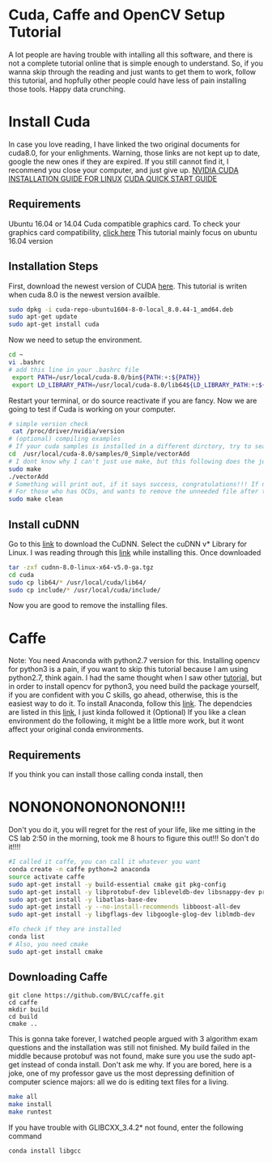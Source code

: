 # Cuda, Caffe and OpenCV Setup Tutorial
A lot people are having trouble with intalling all this software, and there is not a complete tutorial online that is simple enough to understand. So, if you wanna skip through the reading and just wants to get them to work, follow this tutorial, and hopfully other people could have less of pain installing those tools. Happy data crunching.
# Install Cuda
In case you love reading, I have linked the two original documents for cuda8.0, for your enlighments. Warning, those links are not kept up to date, google the new ones if they are expired. If you still cannot find it, I reconmend you close your computer, and just give up. 
[NVIDIA CUDA INSTALLATION GUIDE FOR LINUX](http://developer.download.nvidia.com/compute/cuda/8.0/secure/prod/docs/sidebar/CUDA_Installation_Guide_Linux.pdf?autho=1486081900_0d6e525ee91f25dde4aa11da0915d586&file=CUDA_Installation_Guide_Linux.pdf)
[CUDA QUICK START GUIDE](http://developer.download.nvidia.com/compute/cuda/8.0/secure/prod/docs/sidebar/CUDA_Quick_Start_Guide.pdf?autho=1486081901_177ba14ed3eb0ef5c101a99e4cb02ad6&file=CUDA_Quick_Start_Guide.pdf)
## Requirements 
Ubuntu 16.04 or 14.04
Cuda compatible graphics card. To check your graphics card compatibility, [click here](https://developer.nvidia.com/cuda-gpus)
This tutorial mainly focus on ubuntu 16.04 version 
## Installation Steps
First, download the newest version of CUDA [here](https://developer.nvidia.com/cuda-downloads). This tutorial is writen when cuda 8.0 is the newest version availble.
```bash
sudo dpkg -i cuda-repo-ubuntu1604-8-0-local_8.0.44-1_amd64.deb
sudo apt-get update
sudo apt-get install cuda
```
Now we need to setup the environment.
```bash
cd ~
vi .bashrc
# add this line in your .bashrc file
 export PATH=/usr/local/cuda-8.0/bin${PATH:+:${PATH}}
 export LD_LIBRARY_PATH=/usr/local/cuda-8.0/lib64${LD_LIBRARY_PATH:+:${LD_LIBRARY_PATH}}
```
Restart your terminal, or do source reactivate if you are fancy. Now we are going to test if Cuda is working on your computer.
```bash
# simple version check
 cat /proc/driver/nvidia/version
# (optional) compiling examples
# If your cuda samples is installed in a different dirctory, try to search it. If you still cannot find it, just google how to find it.
cd  /usr/local/cuda-8.0/samples/0_Simple/vectorAdd
# I dont know why I can't just use make, but this following does the job
sudo make
./vectorAdd
# Something will print out, if it says success, congratulations!!! If not, go to the official documents, I can't help you.
# For those who has OCDs, and wants to remove the unneeded file after this 
sudo make clean
```
## Install cuDNN
Go to this [link](https://developer.nvidia.com/rdp/cudnn-download) to download the CuDNN. Select the cuDNN v* Library for Linux. I was reading through this [link](http://www.pyimagesearch.com/2016/07/04/how-to-install-cuda-toolkit-and-cudnn-for-deep-learning/) while installing this.
Once downloaded
```bash
tar -zxf cudnn-8.0-linux-x64-v5.0-ga.tgz
cd cuda
sudo cp lib64/* /usr/local/cuda/lib64/
sudo cp include/* /usr/local/cuda/include/
```
Now you are good to remove the installing files.
# Caffe
Note: You need Anaconda with python2.7 version for this. Installing opencv for python3 is a pain, if you want to skip this tutorial because I am using python2.7, think again. I had the same thought when I saw other [tutorial](https://yangcha.github.io/Caffe-Conda/), but in order to install opencv for python3, you need build the package yourself, if you are confident with you C skills, go ahead, otherwise, this is the easiest way to do it. To install Anaconda, follow this [link](https://www.continuum.io/downloads).
The dependcies are listed in this [link](http://caffe.berkeleyvision.org/installation.html), I just kinda followed it
(Optional) If you like a clean environment do the following, it might be a little more work, but it wont affect your original conda environments.
## Requirements
If you think you can install those calling conda install, then 
# NONONONONONONON!!!
Don't you do it, you will regret for the rest of your life, like me sitting in the CS lab 2:50 in the morning, took me 8 hours to figure this out!!! So don't do it!!!!
```bash
#I called it caffe, you can call it whatever you want
conda create -n caffe python=2 anaconda
source activate caffe
sudo apt-get install -y build-essential cmake git pkg-config
sudo apt-get install -y libprotobuf-dev libleveldb-dev libsnappy-dev protobuf-compiler
sudo apt-get install -y libatlas-base-dev 
sudo apt-get install -y --no-install-recommends libboost-all-dev
sudo apt-get install -y libgflags-dev libgoogle-glog-dev liblmdb-dev

#To check if they are installed
conda list
# Also, you need cmake
sudo apt-get install cmake
```
## Downloading Caffe
```
git clone https://github.com/BVLC/caffe.git
cd caffe
mkdir build
cd build
cmake ..
```
This is gonna take forever, I watched people argued with 3 algorithm exam questions and the installation was still not finished.
My build failed in the middle because protobuf was not found, make sure you use the sudo apt-get instead of conda install. Don't ask me why. If you are bored, here is a joke, one of my professor gave us the most depressing definition of computer science majors: all we do is editing text files for a living.
```bash
make all
make install
make runtest
```
If you have trouble with GLIBCXX_3.4.2* not found, enter the following command
```bash
conda install libgcc
```

